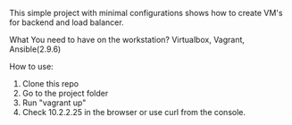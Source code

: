 This simple project with minimal configurations shows how to create VM's for backend and load balancer.

What You need to have on the workstation?
Virtualbox, Vagrant, Ansible(2.9.6)

How to use:
1. Clone this repo
2. Go to the project folder
3. Run "vagrant up"
4. Check 10.2.2.25 in the browser or use curl from the console.
